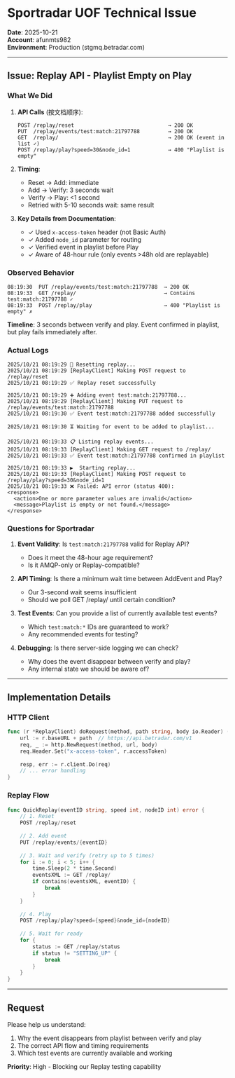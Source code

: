 # Sportradar UOF Technical Issue

**Date**: 2025-10-21  
**Account**: afunmts982  
**Environment**: Production (stgmq.betradar.com)

---

## Issue: Replay API - Playlist Empty on Play

### What We Did

1. **API Calls** (按文档顺序):
   ```
   POST /replay/reset                              → 200 OK
   PUT  /replay/events/test:match:21797788         → 200 OK
   GET  /replay/                                   → 200 OK (event in list ✓)
   POST /replay/play?speed=30&node_id=1            → 400 "Playlist is empty"
   ```

2. **Timing**:
   - Reset → Add: immediate
   - Add → Verify: 3 seconds wait
   - Verify → Play: <1 second
   - Retried with 5-10 seconds wait: same result

3. **Key Details from Documentation**:
   - ✓ Used `x-access-token` header (not Basic Auth)
   - ✓ Added `node_id` parameter for routing
   - ✓ Verified event in playlist before Play
   - ✓ Aware of 48-hour rule (only events >48h old are replayable)

### Observed Behavior

```
08:19:30  PUT /replay/events/test:match:21797788  → 200 OK
08:19:33  GET /replay/                            → Contains test:match:21797788 ✓
08:19:33  POST /replay/play                       → 400 "Playlist is empty" ✗
```

**Timeline**: 3 seconds between verify and play. Event confirmed in playlist, but play fails immediately after.

### Actual Logs

```
2025/10/21 08:19:29 🔄 Resetting replay...
2025/10/21 08:19:29 [ReplayClient] Making POST request to /replay/reset
2025/10/21 08:19:29 ✅ Replay reset successfully

2025/10/21 08:19:29 ➕ Adding event test:match:21797788...
2025/10/21 08:19:29 [ReplayClient] Making PUT request to /replay/events/test:match:21797788
2025/10/21 08:19:30 ✅ Event test:match:21797788 added successfully

2025/10/21 08:19:30 ⏳ Waiting for event to be added to playlist...

2025/10/21 08:19:33 📋 Listing replay events...
2025/10/21 08:19:33 [ReplayClient] Making GET request to /replay/
2025/10/21 08:19:33 ✅ Event test:match:21797788 confirmed in playlist

2025/10/21 08:19:33 ▶️  Starting replay...
2025/10/21 08:19:33 [ReplayClient] Making POST request to /replay/play?speed=30&node_id=1
2025/10/21 08:19:33 ❌ Failed: API error (status 400): 
<response>
  <action>One or more parameter values are invalid</action>
  <message>Playlist is empty or not found.</message>
</response>
```

### Questions for Sportradar

1. **Event Validity**: Is `test:match:21797788` valid for Replay API?
   - Does it meet the 48-hour age requirement?
   - Is it AMQP-only or Replay-compatible?

2. **API Timing**: Is there a minimum wait time between AddEvent and Play?
   - Our 3-second wait seems insufficient
   - Should we poll GET /replay/ until certain condition?

3. **Test Events**: Can you provide a list of currently available test events?
   - Which `test:match:*` IDs are guaranteed to work?
   - Any recommended events for testing?

4. **Debugging**: Is there server-side logging we can check?
   - Why does the event disappear between verify and play?
   - Any internal state we should be aware of?

---

## Implementation Details

### HTTP Client
```go
func (r *ReplayClient) doRequest(method, path string, body io.Reader) ([]byte, error) {
    url := r.baseURL + path  // https://api.betradar.com/v1
    req, _ := http.NewRequest(method, url, body)
    req.Header.Set("x-access-token", r.accessToken)
    
    resp, err := r.client.Do(req)
    // ... error handling
}
```

### Replay Flow
```go
func QuickReplay(eventID string, speed int, nodeID int) error {
    // 1. Reset
    POST /replay/reset
    
    // 2. Add event
    PUT /replay/events/{eventID}
    
    // 3. Wait and verify (retry up to 5 times)
    for i := 0; i < 5; i++ {
        time.Sleep(2 * time.Second)
        eventsXML := GET /replay/
        if contains(eventsXML, eventID) {
            break
        }
    }
    
    // 4. Play
    POST /replay/play?speed={speed}&node_id={nodeID}
    
    // 5. Wait for ready
    for {
        status := GET /replay/status
        if status != "SETTING_UP" {
            break
        }
    }
}
```

---

## Request

Please help us understand:
1. Why the event disappears from playlist between verify and play
2. The correct API flow and timing requirements
3. Which test events are currently available and working

**Priority**: High - Blocking our Replay testing capability

